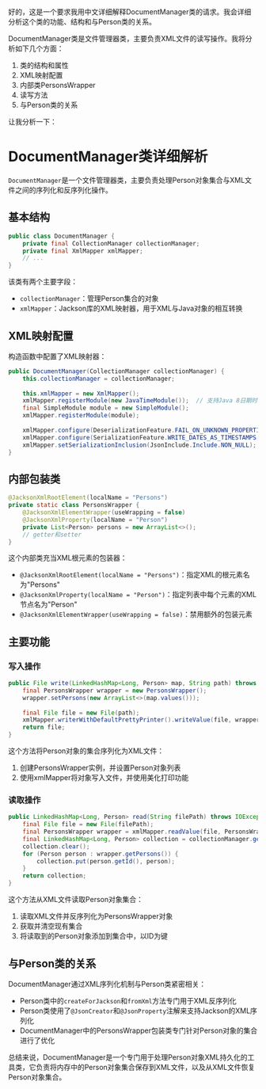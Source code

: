 <think>
好的，这是一个要求我用中文详细解释DocumentManager类的请求。我会详细分析这个类的功能、结构和与Person类的关系。

DocumentManager类是文件管理器类，主要负责XML文件的读写操作。我将分析如下几个方面：

1. 类的结构和属性
2. XML映射配置
3. 内部类PersonsWrapper
4. 读写方法
5. 与Person类的关系

让我分析一下：
</think>

# DocumentManager类详细解析

`DocumentManager`是一个文件管理器类，主要负责处理Person对象集合与XML文件之间的序列化和反序列化操作。

## 基本结构

```java
public class DocumentManager {
    private final CollectionManager collectionManager;
    private final XmlMapper xmlMapper;
    // ...
}
```

该类有两个主要字段：
- `collectionManager`：管理Person集合的对象
- `xmlMapper`：Jackson库的XML映射器，用于XML与Java对象的相互转换

## XML映射配置

构造函数中配置了XML映射器：

```java
public DocumentManager(CollectionManager collectionManager) {
    this.collectionManager = collectionManager;
    
    this.xmlMapper = new XmlMapper();
    xmlMapper.registerModule(new JavaTimeModule());  // 支持Java 8日期时间类型
    final SimpleModule module = new SimpleModule();
    xmlMapper.registerModule(module);
    
    xmlMapper.configure(DeserializationFeature.FAIL_ON_UNKNOWN_PROPERTIES, false);  // 忽略未知属性
    xmlMapper.configure(SerializationFeature.WRITE_DATES_AS_TIMESTAMPS, false);     // 日期不写为时间戳
    xmlMapper.setSerializationInclusion(JsonInclude.Include.NON_NULL);              // 不序列化null值
}
```

## 内部包装类

```java
@JacksonXmlRootElement(localName = "Persons")
private static class PersonsWrapper {
    @JacksonXmlElementWrapper(useWrapping = false)
    @JacksonXmlProperty(localName = "Person")
    private List<Person> persons = new ArrayList<>();
    // getter和setter
}
```

这个内部类充当XML根元素的包装器：
- `@JacksonXmlRootElement(localName = "Persons")`：指定XML的根元素名为"Persons"
- `@JacksonXmlProperty(localName = "Person")`：指定列表中每个元素的XML节点名为"Person"
- `@JacksonXmlElementWrapper(useWrapping = false)`：禁用额外的包装元素

## 主要功能

### 写入操作
```java
public File write(LinkedHashMap<Long, Person> map, String path) throws IOException {
    final PersonsWrapper wrapper = new PersonsWrapper();
    wrapper.setPersons(new ArrayList<>(map.values()));
    
    final File file = new File(path);
    xmlMapper.writerWithDefaultPrettyPrinter().writeValue(file, wrapper);
    return file;
}
```

这个方法将Person对象的集合序列化为XML文件：
1. 创建PersonsWrapper实例，并设置Person对象列表
2. 使用xmlMapper将对象写入文件，并使用美化打印功能

### 读取操作
```java
public LinkedHashMap<Long, Person> read(String filePath) throws IOException {
    final File file = new File(filePath);
    final PersonsWrapper wrapper = xmlMapper.readValue(file, PersonsWrapper.class);
    final LinkedHashMap<Long, Person> collection = collectionManager.getCollection();
    collection.clear();
    for (Person person : wrapper.getPersons()) {
        collection.put(person.getId(), person);
    }
    return collection;
}
```

这个方法从XML文件读取Person对象集合：
1. 读取XML文件并反序列化为PersonsWrapper对象
2. 获取并清空现有集合
3. 将读取到的Person对象添加到集合中，以ID为键

## 与Person类的关系

DocumentManager通过XML序列化机制与Person类紧密相关：
- Person类中的`createForJackson`和`fromXml`方法专门用于XML反序列化
- Person类使用了`@JsonCreator`和`@JsonProperty`注解来支持Jackson的XML序列化
- DocumentManager中的PersonsWrapper包装类专门针对Person对象的集合进行了优化

总结来说，DocumentManager是一个专门用于处理Person对象XML持久化的工具类，它负责将内存中的Person对象集合保存到XML文件，以及从XML文件恢复Person对象集合。
